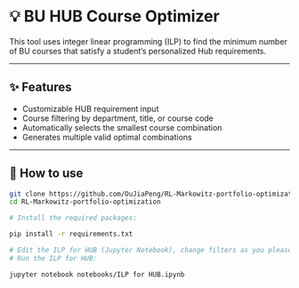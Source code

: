 ﻿# 💡 BU HUB Course Optimizer

This tool uses integer linear programming (ILP) to find the minimum number of BU courses that satisfy a student’s personalized Hub requirements.

---

## ✨ Features

- Customizable HUB requirement input
- Course filtering by department, title, or course code
- Automatically selects the smallest course combination
- Generates multiple valid optimal combinations

---

## 🚀 How to use

```bash
git clone https://github.com/OuJiaPeng/RL-Markowitz-portfolio-optimization.git  
cd RL-Markowitz-portfolio-optimization

# Install the required packages:

pip install -r requirements.txt

# Edit the ILP for HUB (Jupyter Notebook), change filters as you please
# Run the ILP for HUB:

jupyter notebook notebooks/ILP for HUB.ipynb
```

